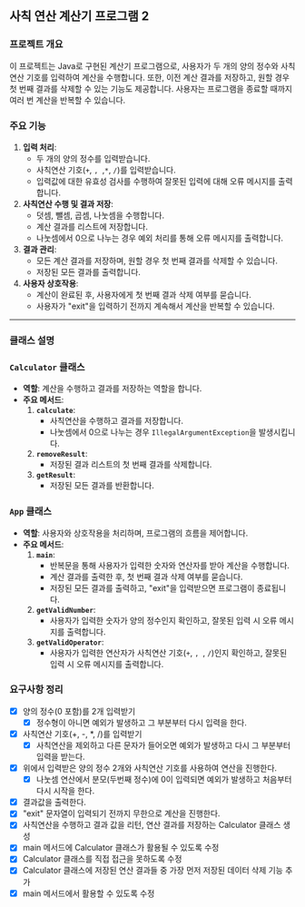 ## 사칙 연산 계산기 프로그램 2


### **프로젝트 개요**

이 프로젝트는 Java로 구현된 계산기 프로그램으로, 사용자가 두 개의 양의 정수와 사칙연산 기호를 입력하여 계산을 수행합니다. 또한, 이전 계산 결과를 저장하고, 원할 경우 첫 번째 결과를 삭제할 수 있는 기능도 제공합니다. 사용자는 프로그램을 종료할 때까지 여러 번 계산을 반복할 수 있습니다.

### **주요 기능**

1. **입력 처리**:
    - 두 개의 양의 정수를 입력받습니다.
    - 사칙연산 기호(`+`, ``, ``,`*`, `/`)를 입력받습니다.
    - 입력값에 대한 유효성 검사를 수행하여 잘못된 입력에 대해 오류 메시지를 출력합니다.
2. **사칙연산 수행 및 결과 저장**:
    - 덧셈, 뺄셈, 곱셈, 나눗셈을 수행합니다.
    - 계산 결과를 리스트에 저장합니다.
    - 나눗셈에서 0으로 나누는 경우 예외 처리를 통해 오류 메시지를 출력합니다.
3. **결과 관리**:
    - 모든 계산 결과를 저장하며, 원할 경우 첫 번째 결과를 삭제할 수 있습니다.
    - 저장된 모든 결과를 출력합니다.
4. **사용자 상호작용**:
    - 계산이 완료된 후, 사용자에게 첫 번째 결과 삭제 여부를 묻습니다.
    - 사용자가 "exit"을 입력하기 전까지 계속해서 계산을 반복할 수 있습니다.

---

### **클래스 설명**

### `Calculator` 클래스

- **역할**: 계산을 수행하고 결과를 저장하는 역할을 합니다.
- **주요 메서드**:
    1. **`calculate`**:
        - 사칙연산을 수행하고 결과를 저장합니다.
        - 나눗셈에서 0으로 나누는 경우 `IllegalArgumentException`을 발생시킵니다.
    2. **`removeResult`**:
        - 저장된 결과 리스트의 첫 번째 결과를 삭제합니다.
    3. **`getResult`**:
        - 저장된 모든 결과를 반환합니다.

### `App` 클래스

- **역할**: 사용자와 상호작용을 처리하며, 프로그램의 흐름을 제어합니다.
- **주요 메서드**:
    1. **`main`**:
        - 반복문을 통해 사용자가 입력한 숫자와 연산자를 받아 계산을 수행합니다.
        - 계산 결과를 출력한 후, 첫 번째 결과 삭제 여부를 묻습니다.
        - 저장된 모든 결과를 출력하고, "exit"을 입력받으면 프로그램이 종료됩니다.
    2. **`getValidNumber`**:
        - 사용자가 입력한 숫자가 양의 정수인지 확인하고, 잘못된 입력 시 오류 메시지를 출력합니다.
    3. **`getValidOperator`**:
        - 사용자가 입력한 연산자가 사칙연산 기호(`+`, ``, ``, `/`)인지 확인하고, 잘못된 입력 시 오류 메시지를 출력합니다.

### 요구사항 정리

- [x]  양의 정수(0 포함)를 2개 입력받기
    - [x]  정수형이 아니면 예외가 발생하고 그 부분부터 다시 입력을 한다.
- [x]  사칙연산 기호(+, -, *, /)를 입력받기
    - [x]  사칙연산을 제외하고 다른 문자가 들어오면 예외가 발생하고 다시 그 부분부터 입력을 받는다.
- [x]  위에서 입력받은 양의 정수 2개와 사칙연산 기호를 사용하여 연산을 진행한다.
    - [x]  나눗셈 연산에서 분모(두번째 정수)에 0이 입력되면 예외가 발생하고 처음부터 다시 시작을 한다.
- [x]  결과값을 출력한다.
- [x]  "exit" 문자열이 입력되기 전까지 무한으로 계산을 진행한다.
- [x]  사칙연산을 수행하고 결과 값을 리턴, 연산 결과를 저장하는 Calculator 클래스 생성
- [x]  main 메서드에 Calculator 클래스가 활용될 수 있도록 수정
- [x]  Calculator 클래스를 직접 접근을 못하도록 수정
- [x]  Calculator 클래스에 저장된 연산 결과들 중 가장 먼저 저장된 데이터 삭제 기능 추가
- [x]  main 메서드에서 활용할 수 있도록 수정
